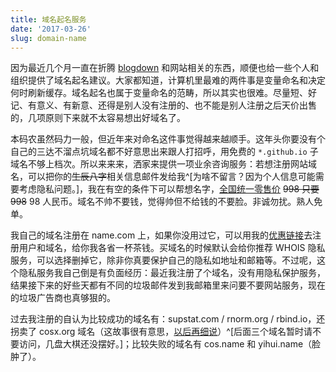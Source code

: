 ```yaml
---
title: 域名起名服务
date: '2017-03-26'
slug: domain-name
---
```


因为最近几个月一直在折腾 [blogdown](https://bookdown.org/yihui/blogdown) 和网站相关的东西，顺便也给一些个人和组织提供了域名起名建议。大家都知道，计算机里最难的两件事是变量命名和决定何时刷新缓存。域名起名也属于变量命名的范畴，所以其实也很难。尽量短、好记、有意义、有新意、还得是别人没有注册的、也不能是别人注册之后天价出售的，几项原则下来就不太容易想出好域名了。

本码农虽然码力一般，但近年来对命名这件事觉得越来越顺手。这年头你要没有个自己的三达不溜点坑域名都不好意思出来跟人打招呼，用免费的 `*.github.io` 子域名不够上档次。所以来来来，洒家来提供一项业余咨询服务：若想注册网站域名，可以把你的~~生辰八字~~相关信息邮件发给我^[为啥不留言？因为个人信息可能需要考虑隐私问题。]，我在有空的条件下可以帮想名字，[全国统一零售价](https://db.yihui.name/imgur/qHN7X6M.png) ~~998 只要 998~~ 98 人民币。域名不帅不要钱，觉得帅但不给钱的不要脸。非诚勿扰。熟人免单。

我自己的域名注册在 name.com 上，如果你没用过它，可以用我的[优惠链接](https://www.name.com/referral/5ca89)去注册用户和域名，给你我各省一杯茶钱。买域名的时候默认会给你推荐 WHOIS 隐私服务，可以选择删掉它，除非你真要保护自己的隐私如地址和邮箱等。不过呢，这个隐私服务我自己倒是有负面经历：最近我注册了个域名，没有用隐私保护服务，结果接下来的好些天都有不同的垃圾邮件发到我邮箱里来问要不要网站服务，现在的垃圾广告商也真够狠的。

过去我注册的自认为比较成功的域名有：supstat.com / rnorm.org / rbind.io，还拐卖了 cosx.org 域名（这故事很有意思，[以后再细说](/cn/2017/08/cosx-org/)）^[后面三个域名暂时请不要访问，几盘大棋还没摆好。]；比较失败的域名有 cos.name 和 yihui.name（脸肿了）。
